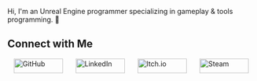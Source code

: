 Hi, I'm an Unreal Engine programmer specializing in gameplay & tools programming. 👋

## Connect with Me

<div style="display: flex; justify-content: space-around; align-items: center;">
    <a href="https://github.com/PullsarDev" style="margin: 0 10px;">
        <img src="https://img.shields.io/badge/GitHub-181717?style=for-the-badge&logo=github" alt="GitHub" style="height: 30px; width: 100px;">
    </a>
    <a href="https://www.linkedin.com/in/akpinarab/" style="margin: 0 10px;">
        <img src="https://img.shields.io/badge/LinkedIn-0077B5?style=for-the-badge&logo=linkedin" alt="LinkedIn" style="height: 30px; width: 100px;">
    </a>
    <a href="https://pullsar.itch.io/" style="margin: 0 10px;">
        <img src="https://img.shields.io/badge/Itch.io-FA5C5C?style=for-the-badge&logo=itch.io&logoColor=white" alt="Itch.io" style="height: 30px; width: 100px;">
    </a>
    <a href="https://steamcommunity.com/id/PullsarDev/" style="margin: 0 10px;">
        <img src="https://img.shields.io/badge/Steam-000000?style=for-the-badge&logo=steam" alt="Steam" style="height: 30px; width: 100px;">
    </a>
</div>
